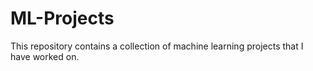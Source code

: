 # ML-Projects
This repository contains a collection of machine learning projects that I have worked on.
